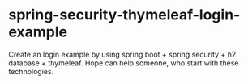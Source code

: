 # spring-security-thymeleaf-login-example
Create an login example by using spring boot + spring security + h2 database + thymeleaf.
Hope can help someone, who start with these technologies.
